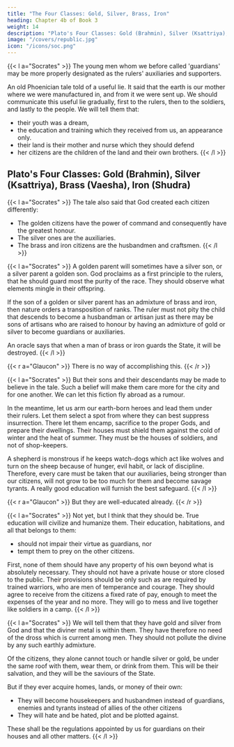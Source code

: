 ```yaml
---
title: "The Four Classes: Gold, Silver, Brass, Iron"
heading: Chapter 4b of Book 3
weight: 14
description: "Plato's Four Classes: Gold (Brahmin), Silver (Ksattriya), Brass (Vaesha), Iron (Shudra)"
image: "/covers/republic.jpg"
icon: "/icons/soc.png"
---
```





{{< l a="Socrates" >}}
The young men whom we before called 'guardians' may be more properly designated as the rulers' auxiliaries and supporters. 

An old Phoenician tale told of a useful lie. It said that the earth is our mother where we were manufactured in, and from it we were sent up. We should communicate this useful lie gradually, first to the rulers, then to the soldiers, and lastly to the people. We will tell them that:
- their youth was a dream,
- the education and training which they received from us, an appearance only.
- their land is their mother and nurse which they should defend
- her citizens are the children of the land and their own brothers.
{{< /l >}}


## Plato's Four Classes: Gold (Brahmin), Silver (Ksattriya), Brass (Vaesha), Iron (Shudra)
<!-- The human species will generally be preserved in the children.
But all are of the same original stock. -->


{{< l a="Socrates" >}}
The tale also said that God created each citizen differently:
- The golden citizens have the power of command and consequently have the greatest honour.
- The silver ones are the auxiliaries.
- The brass and iron citizens are the husbandmen and craftsmen.
{{< /l >}}


{{< l a="Socrates" >}}
A golden parent will sometimes have a silver son, or a silver parent a golden son. God proclaims as a first principle to the rulers, that he should guard most the purity of the race. They should observe what elements mingle in their offspring.

If the son of a golden or silver parent has an admixture of brass and iron, then nature orders a transposition of ranks. The ruler must not pity the child that descends to become a husbandman or artisan just as there may be sons of artisans who are raised to honour by having an admixture of gold or silver to become guardians or auxiliaries.

An oracle says that when a man of brass or iron guards the State, it will be destroyed. 
{{< /l >}}

{{< r a="Glaucon" >}}
There is no way of accomplishing this. 
{{< /r >}}


{{< l a="Socrates" >}}
But their sons and their descendants may be made to believe in the tale. Such a belief will make them care more for the city and for one another. We can let this fiction fly abroad as a rumour.

In the meantime, let us arm our earth-born heroes and lead them under their rulers. Let them select a spot from where they can best suppress insurrection. There let them encamp, sacrifice to the proper Gods, and prepare their dwellings. Their houses must shield them against the cold of winter and the heat of summer. They must be the houses of soldiers, and not of shop-keepers. 

A shepherd is monstrous if he keeps watch-dogs which act like wolves and turn on the sheep because of hunger, evil habit, or lack of discipline. Therefore, every care must be taken that our auxiliaries, being stronger than our citizens, will not grow to be too much for them and become savage tyrants. A really good education will furnish the best safeguard. 
{{< /l >}}


{{< r a="Glaucon" >}}
But they are well-educated already.
{{< /r >}}


{{< l a="Socrates" >}}
Not yet, but I think that they should be. True education will civilize and humanize them. Their education, habitations, and all that belongs to them:
- should not impair their virtue as guardians, nor
- tempt them to prey on the other citizens.

First, none of them should have any property of his own beyond what is absolutely necessary. They should not have a private house or store closed to the public. Their provisions should be only such as are required by trained warriors, who are men of temperance and courage. They should agree to receive from the citizens a fixed rate of pay, enough to meet the expenses of the year and no more. They will go to mess and live together like soldiers in a camp.
{{< /l >}}


{{< l a="Socrates" >}}
We will tell them that they have gold and silver from God and that the diviner metal is within them. They have therefore no need of the dross which is current among men. They should not pollute the divine by any such earthly admixture. <!-- For that commoner metal has been the source of many unholy deeds, but their own is undefiled. -->

Of the citizens, they alone cannot touch or handle silver or gold, be under the same roof with them, wear them, or drink from them. This will be their salvation, and they will be the saviours of the State.

But if they ever acquire homes, lands, or money of their own:
- They will become housekeepers and husbandmen instead of guardians, enemies and tyrants instead of allies of the other citizens
- They will hate and be hated, plot and be plotted against.
<!-- - They will pass their whole life in much greater terror of internal than of external enemies, and the hour of ruin, both to themselves and to the rest of the State, will be at hand.  -->

These shall be the regulations appointed by us for guardians on their houses and all other matters.
{{< /l >}}
